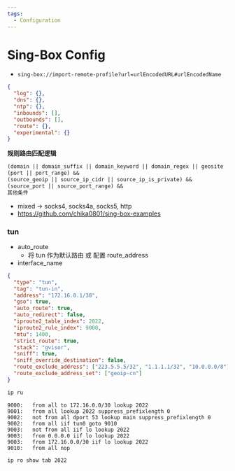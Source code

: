 ```yaml
---
tags:
  - Configuration
---
```


# Sing-Box Config

- `sing-box://import-remote-profile?url=urlEncodedURL#urlEncodedName`

```json
{
  "log": {},
  "dns": {},
  "ntp": {},
  "inbounds": [],
  "outbounds": [],
  "route": {},
  "experimental": {}
}
```

**规则路由匹配逻辑**

```txt
(domain || domain_suffix || domain_keyword || domain_regex || geosite || geoip || ip_cidr || ip_is_private) &&
(port || port_range) &&
(source_geoip || source_ip_cidr || source_ip_is_private) &&
(source_port || source_port_range) &&
其他条件
```

- mixed -> socks4, socks4a, socks5, http
- https://github.com/chika0801/sing-box-examples

### tun

- auto_route
  - 将 tun 作为默认路由 或 配置 route_address
- interface_name

```json
{
  "type": "tun",
  "tag": "tun-in",
  "address": "172.16.0.1/30",
  "gso": true,
  "auto_route": true,
  "auto_redirect": false,
  "iproute2_table_index": 2022,
  "iproute2_rule_index": 9000,
  "mtu": 1400,
  "strict_route": true,
  "stack": "gvisor",
  "sniff": true,
  "sniff_override_destination": false,
  "route_exclude_address": ["223.5.5.5/32", "1.1.1.1/32", "10.0.0.0/8"],
  "route_exclude_address_set": ["geoip-cn"]
}
```

```bash
ip ru
```

```
9000:	from all to 172.16.0.0/30 lookup 2022
9001:	from all lookup 2022 suppress_prefixlength 0
9002:	not from all dport 53 lookup main suppress_prefixlength 0
9002:	from all iif tun0 goto 9010
9003:	not from all iif lo lookup 2022
9003:	from 0.0.0.0 iif lo lookup 2022
9003:	from 172.16.0.0/30 iif lo lookup 2022
9010:	from all nop
```

```bash
ip ro show tab 2022
```
